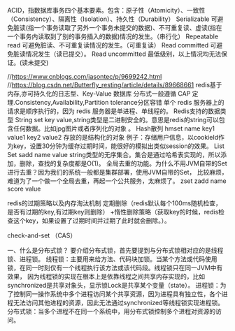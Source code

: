 ACID，指数据库事务四个基本要素。包含：原子性（Atomicity）、一致性（Consistency）、隔离性（Isolation）、持久性（Durability）
Serializable	  可避免脏读(指一个事务读取了另外一个事务未提交的数据)、不可重复读、虚读(指在一个事务内读取到了别的事务插入的数据)情况的发生。（串行化）
Repeatable read	  可避免脏读、不可重复读情况的发生。（可重复读）
Read committed	  可避免脏读情况发生（读已提交）。
Read uncommitted  最低级别，以上情况均无法保证。(读未提交)

//https://www.cnblogs.com/jasontec/p/9699242.html
//https://blog.csdn.net/Butterfly_resting/article/details/89668661
redis基于内存,亦可持久化的日志型、Key-Value 数据库
分布式一般遵循 CAP 定理.Consistency,Availability,Partition tolerance分区容错
单个 redis 服务器上的请求是顺序执行的，因为 redis 服务器是单进程、单线程的。
Redis支持的数据类型
String   set key value,string类型是二进制安全的。意思是redis的string可以包含任何数据。比如jpg图片或者序列化的对象 。
Hash散列     hmset name  key1 value1 key2 value2 存放的是结构化的对象 例子：存储用户信息，以cookieId作为key，设置30分钟为缓存过期时间，能很好的模拟出类似session的效果。
List
Set      sadd  name  value  string类型的无序集合。集合是通过哈希表实现的，所以添加，删除，查找的复杂度都是O(1)。
                            全局去重的功能。为什么不用JVM自带的Set进行去重？因为我们的系统一般都是集群部署，使用JVM自带的Set，
                            比较麻烦，难道为了一个做一个全局去重，再起一个公共服务，太麻烦了。
zset     zadd  name score value

redis的过期策略以及内存淘汰机制    定期删除（redis默认每个100ms随机检查，是否有过期的key,有过期key则删除）
                               +惰性删除策略（获取key的时候，redis检查这个key，如果设置了过期时间并过期了此时就会删除。）。
                               
check-and-set （CAS）

一、什么是分布式锁？
要介绍分布式锁，首先要提到与分布式锁相对应的是线程锁、进程锁。
线程锁：主要用来给方法、代码块加锁。当某个方法或代码使用锁，在同一时刻仅有一个线程执行该方法或该代码段。线程锁只在同一JVM中有效果，
       因为线程锁的实现在根本上是依靠线程之间共享内存实现的，比如synchronized是共享对象头，显示锁Lock是共享某个变量（state）。
进程锁：为了控制同一操作系统中多个进程访问某个共享资源，因为进程具有独立性，各个进程无法访问其他进程的资源，因此无法通过synchronized等线程锁实现进程锁。
分布式锁：当多个进程不在同一个系统中，用分布式锁控制多个进程对资源的访问。
